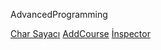 AdvancedProgramming


[Char Sayacı](https://alperen317.github.io/AdvancedProgramming/CharSayacı.html)
[AddCourse](https://alperen317.github.io/AdvancedProgramming/Homework1.html)
[İnspector](https://alperen317.github.io/AdvancedProgramming/inspector.html)
